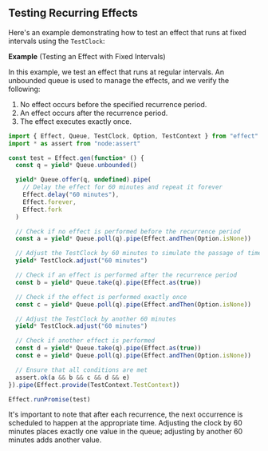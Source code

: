 ## Testing Recurring Effects

Here's an example demonstrating how to test an effect that runs at fixed intervals using the `TestClock`:

**Example** (Testing an Effect with Fixed Intervals)

In this example, we test an effect that runs at regular intervals. An unbounded queue is used to manage the effects, and we verify the following:

1. No effect occurs before the specified recurrence period.
2. An effect occurs after the recurrence period.
3. The effect executes exactly once.

```ts twoslash
import { Effect, Queue, TestClock, Option, TestContext } from "effect"
import * as assert from "node:assert"

const test = Effect.gen(function* () {
  const q = yield* Queue.unbounded()

  yield* Queue.offer(q, undefined).pipe(
    // Delay the effect for 60 minutes and repeat it forever
    Effect.delay("60 minutes"),
    Effect.forever,
    Effect.fork
  )

  // Check if no effect is performed before the recurrence period
  const a = yield* Queue.poll(q).pipe(Effect.andThen(Option.isNone))

  // Adjust the TestClock by 60 minutes to simulate the passage of time
  yield* TestClock.adjust("60 minutes")

  // Check if an effect is performed after the recurrence period
  const b = yield* Queue.take(q).pipe(Effect.as(true))

  // Check if the effect is performed exactly once
  const c = yield* Queue.poll(q).pipe(Effect.andThen(Option.isNone))

  // Adjust the TestClock by another 60 minutes
  yield* TestClock.adjust("60 minutes")

  // Check if another effect is performed
  const d = yield* Queue.take(q).pipe(Effect.as(true))
  const e = yield* Queue.poll(q).pipe(Effect.andThen(Option.isNone))

  // Ensure that all conditions are met
  assert.ok(a && b && c && d && e)
}).pipe(Effect.provide(TestContext.TestContext))

Effect.runPromise(test)
```

It's important to note that after each recurrence, the next occurrence is scheduled to happen at the appropriate time. Adjusting the clock by 60 minutes places exactly one value in the queue; adjusting by another 60 minutes adds another value.
